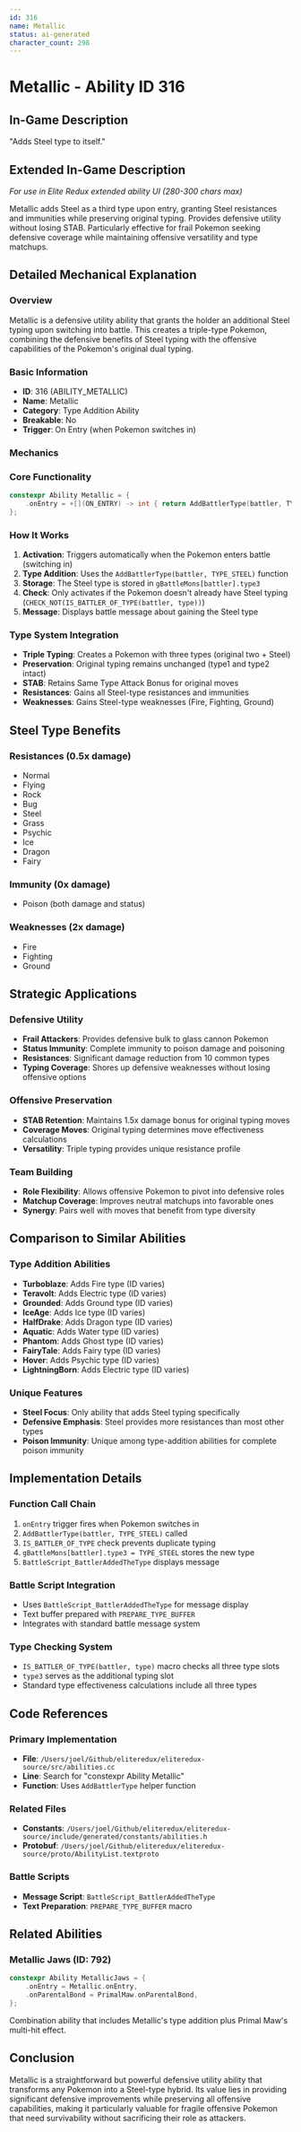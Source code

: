 ```yaml
---
id: 316
name: Metallic
status: ai-generated
character_count: 298
---
```


# Metallic - Ability ID 316

## In-Game Description
"Adds Steel type to itself."

## Extended In-Game Description
*For use in Elite Redux extended ability UI (280-300 chars max)*

Metallic adds Steel as a third type upon entry, granting Steel resistances and immunities while preserving original typing. Provides defensive utility without losing STAB. Particularly effective for frail Pokemon seeking defensive coverage while maintaining offensive versatility and type matchups.

## Detailed Mechanical Explanation

### Overview
Metallic is a defensive utility ability that grants the holder an additional Steel typing upon switching into battle. This creates a triple-type Pokemon, combining the defensive benefits of Steel typing with the offensive capabilities of the Pokemon's original dual typing.

### Basic Information
- **ID**: 316 (ABILITY_METALLIC)
- **Name**: Metallic
- **Category**: Type Addition Ability
- **Breakable**: No
- **Trigger**: On Entry (when Pokemon switches in)

### Mechanics

### Core Functionality
```cpp
constexpr Ability Metallic = {
    .onEntry = +[](ON_ENTRY) -> int { return AddBattlerType(battler, TYPE_STEEL); },
};
```

### How It Works
1. **Activation**: Triggers automatically when the Pokemon enters battle (switching in)
2. **Type Addition**: Uses the `AddBattlerType(battler, TYPE_STEEL)` function
3. **Storage**: The Steel type is stored in `gBattleMons[battler].type3`
4. **Check**: Only activates if the Pokemon doesn't already have Steel typing (`CHECK_NOT(IS_BATTLER_OF_TYPE(battler, type))`)
5. **Message**: Displays battle message about gaining the Steel type

### Type System Integration
- **Triple Typing**: Creates a Pokemon with three types (original two + Steel)
- **Preservation**: Original typing remains unchanged (type1 and type2 intact)
- **STAB**: Retains Same Type Attack Bonus for original moves
- **Resistances**: Gains all Steel-type resistances and immunities
- **Weaknesses**: Gains Steel-type weaknesses (Fire, Fighting, Ground)

## Steel Type Benefits

### Resistances (0.5x damage)
- Normal
- Flying  
- Rock
- Bug
- Steel
- Grass
- Psychic
- Ice
- Dragon
- Fairy

### Immunity (0x damage)
- Poison (both damage and status)

### Weaknesses (2x damage)
- Fire
- Fighting  
- Ground

## Strategic Applications

### Defensive Utility
- **Frail Attackers**: Provides defensive bulk to glass cannon Pokemon
- **Status Immunity**: Complete immunity to poison damage and poisoning
- **Resistances**: Significant damage reduction from 10 common types
- **Typing Coverage**: Shores up defensive weaknesses without losing offensive options

### Offensive Preservation  
- **STAB Retention**: Maintains 1.5x damage bonus for original typing moves
- **Coverage Moves**: Original typing determines move effectiveness calculations
- **Versatility**: Triple typing provides unique resistance profile

### Team Building
- **Role Flexibility**: Allows offensive Pokemon to pivot into defensive roles
- **Matchup Coverage**: Improves neutral matchups into favorable ones
- **Synergy**: Pairs well with moves that benefit from type diversity

## Comparison to Similar Abilities

### Type Addition Abilities
- **Turboblaze**: Adds Fire type (ID varies)
- **Teravolt**: Adds Electric type (ID varies)  
- **Grounded**: Adds Ground type (ID varies)
- **IceAge**: Adds Ice type (ID varies)
- **HalfDrake**: Adds Dragon type (ID varies)
- **Aquatic**: Adds Water type (ID varies) 
- **Phantom**: Adds Ghost type (ID varies)
- **FairyTale**: Adds Fairy type (ID varies)
- **Hover**: Adds Psychic type (ID varies)
- **LightningBorn**: Adds Electric type (ID varies)

### Unique Features
- **Steel Focus**: Only ability that adds Steel typing specifically
- **Defensive Emphasis**: Steel provides more resistances than most other types
- **Poison Immunity**: Unique among type-addition abilities for complete poison immunity

## Implementation Details

### Function Call Chain
1. `onEntry` trigger fires when Pokemon switches in
2. `AddBattlerType(battler, TYPE_STEEL)` called
3. `IS_BATTLER_OF_TYPE` check prevents duplicate typing
4. `gBattleMons[battler].type3 = TYPE_STEEL` stores the new type
5. `BattleScript_BattlerAddedTheType` displays message

### Battle Script Integration
- Uses `BattleScript_BattlerAddedTheType` for message display
- Text buffer prepared with `PREPARE_TYPE_BUFFER`
- Integrates with standard battle message system

### Type Checking System
- `IS_BATTLER_OF_TYPE(battler, type)` macro checks all three type slots
- `type3` serves as the additional typing slot
- Standard type effectiveness calculations include all three types

## Code References

### Primary Implementation
- **File**: `/Users/joel/Github/eliteredux/eliteredux-source/src/abilities.cc`
- **Line**: Search for "constexpr Ability Metallic"
- **Function**: Uses `AddBattlerType` helper function

### Related Files
- **Constants**: `/Users/joel/Github/eliteredux/eliteredux-source/include/generated/constants/abilities.h`
- **Protobuf**: `/Users/joel/Github/eliteredux/eliteredux-source/proto/AbilityList.textproto`

### Battle Scripts
- **Message Script**: `BattleScript_BattlerAddedTheType`
- **Text Preparation**: `PREPARE_TYPE_BUFFER` macro

## Related Abilities

### Metallic Jaws (ID: 792)
```cpp
constexpr Ability MetallicJaws = {
    .onEntry = Metallic.onEntry,
    .onParentalBond = PrimalMaw.onParentalBond,
};
```
Combination ability that includes Metallic's type addition plus Primal Maw's multi-hit effect.

## Conclusion
Metallic is a straightforward but powerful defensive utility ability that transforms any Pokemon into a Steel-type hybrid. Its value lies in providing significant defensive improvements while preserving all offensive capabilities, making it particularly valuable for fragile offensive Pokemon that need survivability without sacrificing their role as attackers.